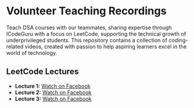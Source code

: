 # Volunteer Teaching Recordings  

Teach DSA courses with our teammates, sharing expertise through ICodeGuru with a focus on LeetCode, supporting the technical growth of underprivileged students. This repository contains a collection of coding-related videos, created with passion to help aspiring learners excel in the world of technology.  

## LeetCode Lectures  
- **Lecture 1:** [Watch on Facebook](https://www.facebook.com/watch/?v=1848412722678920)
- **Lecture 2:** [Watch on Facebook](https://www.facebook.com/share/v/1HcnE3hGkF/)
- **Lecture 3:** [Watch on Facebook](https://www.facebook.com/share/v/15sLoLWrJy/)
